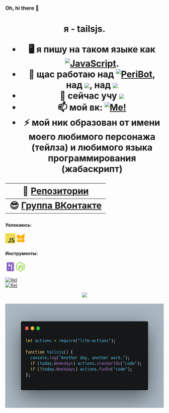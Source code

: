 ### Oh, hi there 👋

<h1 align="center"> я - tailsjs.</p>


- 🖥 я пишу на таком языке как <a href="https://learn.javascript.ru/"><img src="https://img.shields.io/badge/JavaScript-F7DF1E?style=flat&logo=JavaScript&logoColor=white" alt="JavaScript"/></a>.
- 🔭 щас работаю над <a href="https://vk.com/peribot"><img src="https://img.shields.io/badge/PeriBot(DONTWORKTIMETLY)-red?logo=vk&logoColor=white" alt="PeriBot"/></a>, над <a href="http://tailsjs.ml/"><img src="https://img.shields.io/badge/tailsjs.ml-orange?logo=curl&logoColor=white"/></a>, над <a href="https://www.npmjs.com/package/ficbook-parser"><img src="https://img.shields.io/badge/ficbook--parser-red?logo=npm&logoColor=white"/></a>
- 🌱 сейчас учу <a href="https://php.net"><img src="https://img.shields.io/badge/PHP-blue?logo=php&logoColor=white"/></a>
- 📫 мой вк: <a href="https://vk.com/peribot"><img src="https://img.shields.io/badge/Me-blue?logo=vk&logoColor=white" alt="Me!"/></a>
- ⚡  мой ник образован от имени моего любимого персонажа (тейлза) и любимого языка программирования (жабаскрипт)

| 📖 [Репозитории](https://github.com/tailsjs?tab=repositories) |
|---------------------------| 
| 😎 [Группа ВКонтакте](https://vk.com/tailsjsundefined) |

#### Увлекаюсь:
<a href="https://learn.javascript.ru/"><img height="32" src="https://github.com/tailsjs/tailsjs/raw/master/icons/JavaScript.png"></a><a href="https://ru.wikipedia.org/wiki/%D0%9C%D0%B0%D0%B9%D0%BB%D0%B7_%C2%AB%D0%A2%D0%B5%D0%B9%D0%BB%D0%B7%C2%BB_%D0%9F%D1%80%D0%B0%D1%83%D1%8D%D1%80"><img height="32" src="https://github.com/tailsjs/tailsjs/raw/master/icons/tails.png"></a>

#### Инструменты:
<a href="https://heroku.com"><img height="32" src="https://github.com/tailsjs/tailsjs/raw/master/icons/Heroku.png"></a><a href="https://nodejs.org"><img height="32" src="https://github.com/tailsjs/tailsjs/raw/master/icons/nodejs.png"></a>


<a href="https://github.com/tailsjs"><img src="https://komarev.com/ghpvc/?username=tailsjs" alt="Хе)"/></a><br>
<a href="https://vk.com/tailsjs"><img src="https://forthebadge.com/images/badges/made-with-javascript.svg" alt="Хе)"/></a><br>
<center><a href="https://vk.com/tailsjsundefined"><img src="https://github-readme-stats-red-sigma.vercel.app/api?username=tailsjs"/></a></center><br>
<img src="https://github.com/tailsjs/tailsjs/blob/master/icons/carbon.png?raw=true" alt="Day" height="330" width="556"/>
